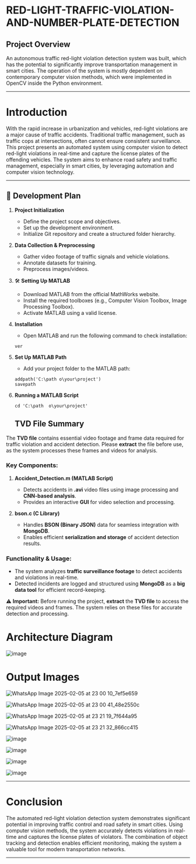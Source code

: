 
# **RED-LIGHT-TRAFFIC-VIOLATION-AND-NUMBER-PLATE-DETECTION**

## Project Overview
An autonomous traffic red-light violation detection system was built, which has the potential to significantly improve transportation management in smart cities. The operation of the system is mostly dependent on contemporary computer vision methods, which were implemented in OpenCV inside the Python environment.

---

# Introduction
With the rapid increase in urbanization and vehicles, red-light violations are a major cause of traffic accidents. Traditional traffic management, such as traffic cops at intersections, often cannot ensure consistent surveillance. This project presents an automated system using computer vision to detect red-light violations in real-time and capture the license plates of the offending vehicles. The system aims to enhance road safety and traffic management, especially in smart cities, by leveraging automation and computer vision technology.

---

## 🚀 Development Plan

1. **Project Initialization**
   - Define the project scope and objectives.
   - Set up the development environment.
   - Initialize Git repository and create a structured folder hierarchy.

2. **Data Collection & Preprocessing**
   - Gather video footage of traffic signals and vehicle violations.
   - Annotate datasets for training.
   - Preprocess images/videos.

3. 🛠 **Setting Up MATLAB**
   - Download MATLAB from the official MathWorks website.
   - Install the required toolboxes (e.g., Computer Vision Toolbox, Image Processing Toolbox).
   - Activate MATLAB using a valid license.

4. **Installation**
   - Open MATLAB and run the following command to check installation:
   ```
   ver
   ```

5. **Set Up MATLAB Path**
   - Add your project folder to the MATLAB path:
   ```
   addpath('C:\path	o\your\project')
   savepath
   ```

6. **Running a MATLAB Script**
   ```
   cd 'C:\path	o\your\project'
   ```
   ## **TVD File Summary**

The **TVD file** contains essential video footage and frame data required for traffic violation and accident detection. Please **extract** the file before use, as the system processes these frames and videos for analysis.

### **Key Components:**

1. **Accident_Detection.m (MATLAB Script)**
   - Detects accidents in **.avi** video files using image processing and **CNN-based analysis**.
   - Provides an interactive **GUI** for video selection and processing.

2. **bson.c (C Library)**
   - Handles **BSON (Binary JSON)** data for seamless integration with **MongoDB**.
   - Enables efficient **serialization and storage** of accident detection results.

### **Functionality & Usage:**
- The system analyzes **traffic surveillance footage** to detect accidents and violations in real-time.
- Detected incidents are logged and structured using **MongoDB** as a **big data tool** for efficient record-keeping.

⚠️ **Important:** Before running the project, **extract** the **TVD file** to access the required videos and frames. The system relies on these files for accurate detection and processing.

# Architecture Diagram 
![image](https://github.com/user-attachments/assets/4b2d13b9-31d4-48b7-a4df-e4fd6fc1bea2)

#  **Output Images**
![WhatsApp Image 2025-02-05 at 23 00 10_7ef5e659](https://github.com/user-attachments/assets/506e9321-1024-4342-b4a8-4abf6bc9e0a0)

![WhatsApp Image 2025-02-05 at 23 00 41_48e2550c](https://github.com/user-attachments/assets/8409c50e-abaa-4f25-b53e-f4d868aacd84)

![WhatsApp Image 2025-02-05 at 23 21 19_7f644a95](https://github.com/user-attachments/assets/be910a23-eda8-41ba-8674-11e9adfe6c90)

![WhatsApp Image 2025-02-05 at 23 21 32_866cc415](https://github.com/user-attachments/assets/ad93ff1d-2875-4787-9b4a-8a760072622b)

![image](https://github.com/user-attachments/assets/c927f744-bd95-4d78-a97f-61762b7a0bce)

![image](https://github.com/user-attachments/assets/8a755611-775b-411a-837f-a6cf51fd0991)

![image](https://github.com/user-attachments/assets/81d30275-baa5-468b-9b2b-c3db22062e91)

![image](https://github.com/user-attachments/assets/02a1cdad-0410-484e-abba-41cc3b2cf46f)

---

# Conclusion
The automated red-light violation detection system demonstrates significant potential in improving traffic control and road safety in smart cities. Using computer vision methods, the system accurately detects violations in real-time and captures the license plates of violators. The combination of object tracking and detection enables efficient monitoring, making the system a valuable tool for modern transportation networks.

---
